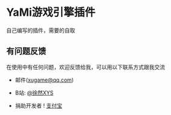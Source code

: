 # YaMi游戏引擎插件
自己编写的插件，需要的自取

## 有问题反馈
在使用中有任何问题，欢迎反馈给我，可以用以下联系方式跟我交流

* 邮件(xugame@qq.com)
* B站: [@徐然XYS](https://space.bilibili.com/291565199)

* 捐助开发者
! [支付宝](https://github.com/xiaoxu1111/xuranxys_Game/blob/main/zfb.jpg)
